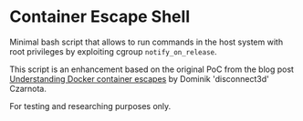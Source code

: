 # Container Escape Shell
Minimal bash script that allows to run commands in the host system with root privileges by exploiting cgroup `notify_on_release`.

This script is an enhancement based on the original PoC from the blog post [Understanding Docker container escapes](https://blog.trailofbits.com/2019/07/19/understanding-docker-container-escapes/) by Dominik 'disconnect3d' Czarnota.

For testing and researching purposes only.
